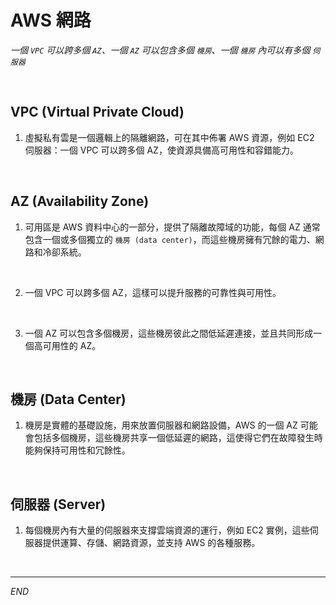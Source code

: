 # AWS 網路

_一個 `VPC` 可以跨多個 `AZ`、一個 `AZ` 可以包含多個 `機房`、一個 `機房` 內可以有多個 `伺服器`_

<br>

## VPC (Virtual Private Cloud)

1. 虛擬私有雲是一個邏輯上的隔離網路，可在其中佈署 AWS 資源，例如 EC2 伺服器：一個 VPC 可以跨多個 AZ，使資源具備高可用性和容錯能力。

<br>

## AZ (Availability Zone)

1. 可用區是 AWS 資料中心的一部分，提供了隔離故障域的功能，每個 AZ 通常包含一個或多個獨立的 `機房 (data center)`，而這些機房擁有冗餘的電力、網路和冷卻系統。

<br>

2. 一個 VPC 可以跨多個 AZ，這樣可以提升服務的可靠性與可用性。

<br>

3. 一個 AZ 可以包含多個機房，這些機房彼此之間低延遲連接，並且共同形成一個高可用性的 AZ。

<br>

## 機房 (Data Center)

1. 機房是實體的基礎設施，用來放置伺服器和網路設備，AWS 的一個 AZ 可能會包括多個機房，這些機房共享一個低延遲的網路，這使得它們在故障發生時能夠保持可用性和冗餘性。

<br>

## 伺服器 (Server)

1. 每個機房內有大量的伺服器來支撐雲端資源的運行，例如 EC2 實例，這些伺服器提供運算、存儲、網路資源，並支持 AWS 的各種服務。

<br>

___

_END_
